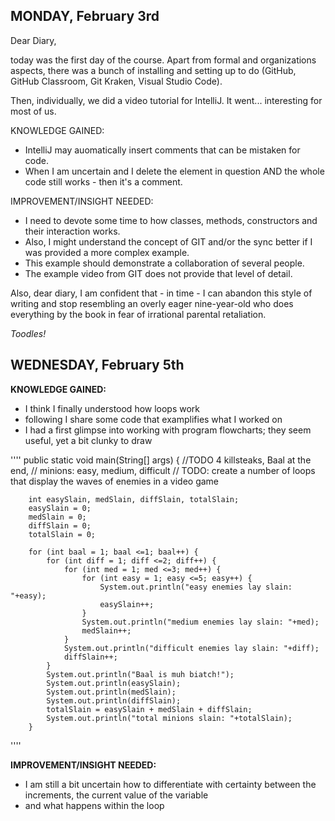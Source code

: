 ## MONDAY, February 3rd

Dear Diary,

today was the first day of the course. Apart from formal and organizations aspects, there was a bunch of installing
and setting up to do (GitHub, GitHub Classroom, Git Kraken, Visual Studio Code).

Then, individually, we did a video tutorial for IntelliJ. It went... interesting for most of us.

KNOWLEDGE GAINED:
* IntelliJ may auomatically insert comments that can be mistaken for code. 
* When I am uncertain and I delete the element in question AND the whole code still works - then it's a comment.

IMPROVEMENT/INSIGHT NEEDED:
* I need to devote some time to how classes, methods, constructors and their interaction works.
* Also, I might understand the concept of GIT and/or the sync better if I was provided a more complex example.
* This example should demonstrate a collaboration of several people.
* The example video from GIT does not provide that level of detail.


Also, dear diary, I am confident that - in time - I can abandon this style of writing and stop resembling an overly eager
nine-year-old who does everything by the book in fear of irrational parental retaliation.

_Toodles!_


## WEDNESDAY, February 5th

__KNOWLEDGE GAINED:__
* I think I finally understood how loops work
* following I share some code that examplifies what I worked on
* I had a first glimpse into working with program flowcharts; they seem useful, yet a bit clunky to draw


''''
   public static void main(String[] args) {
        //TODO 4 killsteaks, Baal at the end,
        // minions: easy, medium, difficult
        // TODO: create a number of loops that display the waves of enemies in a video game

        int easySlain, medSlain, diffSlain, totalSlain;
        easySlain = 0;
        medSlain = 0;
        diffSlain = 0;
        totalSlain = 0;

        for (int baal = 1; baal <=1; baal++) {
            for (int diff = 1; diff <=2; diff++) {
                for (int med = 1; med <=3; med++) {
                    for (int easy = 1; easy <=5; easy++) {
                        System.out.println("easy enemies lay slain: "+easy);
                        easySlain++;
                    }
                    System.out.println("medium enemies lay slain: "+med);
                    medSlain++;
                }
                System.out.println("difficult enemies lay slain: "+diff);
                diffSlain++;
            }
            System.out.println("Baal is muh biatch!");
            System.out.println(easySlain);
            System.out.println(medSlain);
            System.out.println(diffSlain);
            totalSlain = easySlain + medSlain + diffSlain;
            System.out.println("total minions slain: "+totalSlain);
        }
''''


__IMPROVEMENT/INSIGHT NEEDED:__
* I am still a bit uncertain how to differentiate with certainty between the increments, the current value of the variable
* and what happens within the loop
